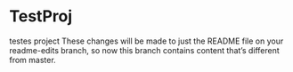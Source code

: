 # TestProj
testes project
These changes will be made to just the README file on your readme-edits branch, so now this branch contains content that’s different from master.
